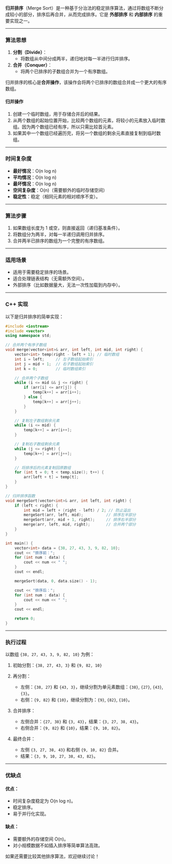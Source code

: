 **归并排序**（Merge Sort）是一种基于分治法的稳定排序算法，通过将数组不断分成较小的部分，排序后再合并，从而完成排序。它是 **外部排序** 和 **内部排序** 的重要实现之一。

---

### **算法思想**
1. **分割（Divide）**：
   - 将数组从中间分成两半，递归地对每一半进行归并排序。
2. **合并（Conquer）**：
   - 将两个已排序的子数组合并为一个有序数组。

归并排序的核心是**合并操作**，该操作会将两个已排序的数组合并成一个更大的有序数组。

#### 归并操作
1. 创建一个临时数组，用于存储合并后的结果。
2. 从两个数组的起始位置开始，比较两个数组的元素，将较小的元素放入临时数组。因为两个数组已经有序，所以只需比较首元素。
3. 如果其中一个数组已经遍历完，将另一个数组的剩余元素直接复制到临时数组。

---

### **时间复杂度**
- **最好情况**：O(n log n)  
- **平均情况**：O(n log n)  
- **最坏情况**：O(n log n)  
- **空间复杂度**：O(n)（需要额外的临时存储空间）  
- **稳定性**：稳定（相同元素的相对顺序不变）。

---

### **算法步骤**
1. 如果数组长度为 1 或空，则直接返回（递归基准条件）。
2. 将数组分为两半，对每一半递归调用归并排序。
3. 合并两半已排序的数组为一个完整的有序数组。

---

### **适用场景**
- 适用于需要稳定排序的场景。
- 适合处理链表结构（无需额外空间）。
- 外部排序（比如数据量大，无法一次性加载到内存中）。

---

### **C++ 实现**
以下是归并排序的简单实现：

```cpp
#include <iostream>
#include <vector>
using namespace std;

// 合并两个有序子数组
void merge(vector<int>& arr, int left, int mid, int right) {
    vector<int> temp(right - left + 1); // 临时数组
    int i = left;     // 左子数组起始索引
    int j = mid + 1;  // 右子数组起始索引
    int k = 0;        // 临时数组索引

    // 合并两个子数组
    while (i <= mid && j <= right) {
        if (arr[i] <= arr[j]) {
            temp[k++] = arr[i++];
        } else {
            temp[k++] = arr[j++];
        }
    }

    // 复制左子数组剩余元素
    while (i <= mid) {
        temp[k++] = arr[i++];
    }

    // 复制右子数组剩余元素
    while (j <= right) {
        temp[k++] = arr[j++];
    }

    // 将排序后的元素复制回原数组
    for (int t = 0; t < temp.size(); t++) {
        arr[left + t] = temp[t];
    }
}

// 归并排序函数
void mergeSort(vector<int>& arr, int left, int right) {
    if (left < right) {
        int mid = left + (right - left) / 2; // 防止溢出
        mergeSort(arr, left, mid);          // 排序左半部分
        mergeSort(arr, mid + 1, right);     // 排序右半部分
        merge(arr, left, mid, right);       // 合并两个部分
    }
}

int main() {
    vector<int> data = {38, 27, 43, 3, 9, 82, 10};
    cout << "排序前：";
    for (int num : data) {
        cout << num << " ";
    }
    cout << endl;

    mergeSort(data, 0, data.size() - 1);

    cout << "排序后：";
    for (int num : data) {
        cout << num << " ";
    }
    cout << endl;

    return 0;
}
```

---

### **执行过程**
以数组 `{38, 27, 43, 3, 9, 82, 10}` 为例：

1. 初始分割：`{38, 27, 43, 3}` 和 `{9, 82, 10}`  
2. 再分割：
   - 左侧：`{38, 27}` 和 `{43, 3}`，继续分割为单元素数组：`{38}`, `{27}`, `{43}`, `{3}`。
   - 右侧：`{9, 82}` 和 `{10}`，继续分割为：`{9}`, `{82}`, `{10}`。

3. 合并排序：
   - 左侧合并：`{27, 38}` 和 `{3, 43}`，结果：`{3, 27, 38, 43}`。
   - 右侧合并：`{9, 82}` 和 `{10}`，结果：`{9, 10, 82}`。

4. 最终合并：
   - 左侧 `{3, 27, 38, 43}` 和右侧 `{9, 10, 82}` 合并。
   - 结果：`{3, 9, 10, 27, 38, 43, 82}`。

---

### **优缺点**
#### **优点**：
- 时间复杂度稳定为 O(n log n)。
- 稳定排序。
- 易于并行化实现。

#### **缺点**：
- 需要额外的存储空间 O(n)。
- 对小规模数据不如插入排序等简单算法高效。

如果还需要比较其他排序算法，欢迎继续讨论！